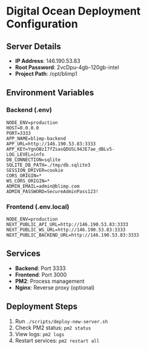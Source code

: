 # Digital Ocean Deployment Configuration

## Server Details
- **IP Address**: 146.190.53.83
- **Root Password**: 2vcDpu-4gb-120gb-intel
- **Project Path**: /opt/blimp1

## Environment Variables

### Backend (.env)
```
NODE_ENV=production
HOST=0.0.0.0
PORT=3333
APP_NAME=blimp-backend
APP_URL=http://146.190.53.83:3333
APP_KEY=YgnOBzI7fZsasQDUSL94JE7ae_dBLv5-
LOG_LEVEL=info
DB_CONNECTION=sqlite
SQLITE_DB_PATH=./tmp/db.sqlite3
SESSION_DRIVER=cookie
CORS_ORIGIN=*
WS_CORS_ORIGIN=*
ADMIN_EMAIL=admin@blimp.com
ADMIN_PASSWORD=SecureAdminPass123!
```

### Frontend (.env.local)
```
NODE_ENV=production
NEXT_PUBLIC_API_URL=http://146.190.53.83:3333
NEXT_PUBLIC_WS_URL=http://146.190.53.83:3333
NEXT_PUBLIC_BACKEND_URL=http://146.190.53.83:3333
```

## Services
- **Backend**: Port 3333
- **Frontend**: Port 3000
- **PM2**: Process management
- **Nginx**: Reverse proxy (optional)

## Deployment Steps
1. Run `./scripts/deploy-new-server.sh`
2. Check PM2 status: `pm2 status`
3. View logs: `pm2 logs`
4. Restart services: `pm2 restart all`
